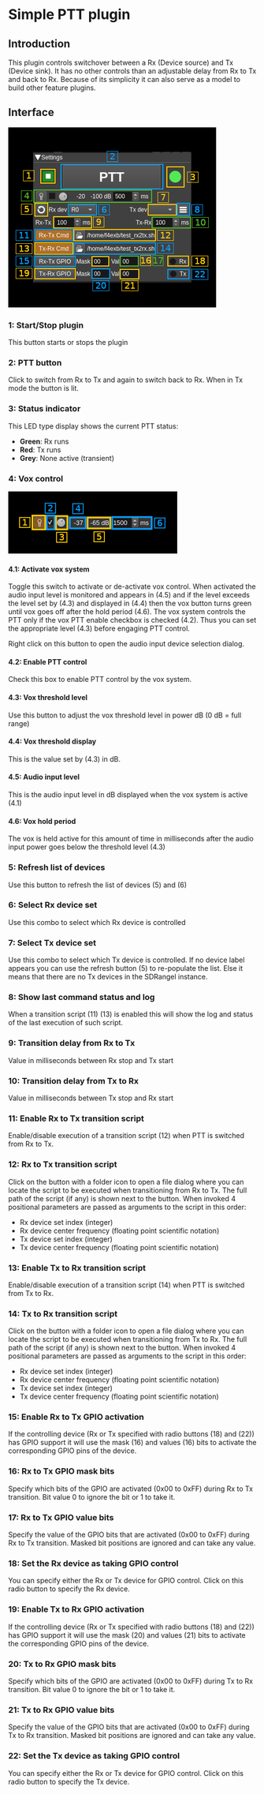 <h1>Simple PTT plugin</h1>

<h2>Introduction</h2>

This plugin controls switchover between a Rx (Device source) and Tx (Device sink). It has no other controls than an adjustable delay from Rx to Tx and back to Rx. Because of its simplicity it can also serve as a model to build other feature plugins.

<h2>Interface</h2>

![PTT feature plugin GUI](../../../doc/img/SimplePTT_plugin.png)

<h3>1: Start/Stop plugin</h3>

This button starts or stops the plugin

<h3>2: PTT button</h3>

Click to switch from Rx to Tx and again to switch back to Rx. When in Tx mode the button is lit.

<h3>3: Status indicator</h3>

This LED type display shows the current PTT status:

  - **Green**: Rx runs
  - **Red**: Tx runs
  - **Grey**: None active (transient)

<h3>4: Vox control</h3>

![PTT feature vox control](../../../doc/img/SimplePTT_vox.png)

<h4>4.1: Activate vox system</h4>

Toggle this switch to activate or de-activate vox control. When activated the audio input level is monitored and appears in (4.5) and if the level exceeds the level set by (4.3) and displayed in (4.4) then the vox button turns green until vox goes off after the hold period (4.6). The vox system controls the PTT only if the vox PTT enable checkbox is checked (4.2). Thus you can set the appropriate level (4.3) before engaging PTT control.

Right click on this button to open the audio input device selection dialog.

<h4>4.2: Enable PTT control</h4>

Check this box to enable PTT control by the vox system.

<h4>4.3: Vox threshold level</h4>

Use this button to adjust the vox threshold level in power dB (0 dB = full range)

<h4>4.4: Vox threshold display</h4>

This is the value set by (4.3) in dB.

<h4>4.5: Audio input level</h4>

This is the audio input level in dB displayed when the vox system is active (4.1)

<h4>4.6: Vox hold period</h4>

The vox is held active for this amount of time in milliseconds after the audio input power goes below the threshold level (4.3)

<h3>5: Refresh list of devices</h3>

Use this button to refresh the list of devices (5) and (6)

<h3>6: Select Rx device set</h3>

Use this combo to select which Rx device is controlled

<h3>7: Select Tx device set</h3>

Use this combo to select which Tx device is controlled. If no device label appears you can use the refresh button (5) to re-populate the list. Else it means that there are no Tx devices in the SDRangel instance.

<h3>8: Show last command status and log</h3>

When a transition script (11) (13) is enabled this will show the log and status of the last execution of such script.

<h3>9: Transition delay from Rx to Tx</h3>

Value in milliseconds between Rx stop and Tx start

<h3>10: Transition delay from Tx to Rx</h3>

Value in milliseconds between Tx stop and Rx start

<h3>11: Enable Rx to Tx transition script</h3>

Enable/disable execution of a transition script (12) when PTT is switched from Rx to Tx.

<h3>12: Rx to Tx transition script</h3>

Click on the button with a folder icon to open a file dialog where you can locate the script to be executed when transitioning from Rx to Tx. The full path of the script (if any) is shown next to the button. When invoked 4 positional parameters are passed as arguments to the script in this order:

  - Rx device set index (integer)
  - Rx device center frequency (floating point scientific notation)
  - Tx device set index (integer)
  - Tx device center frequency (floating point scientific notation)


<h3>13: Enable Tx to Rx transition script</h3>

Enable/disable execution of a transition script (14) when PTT is switched from Tx to Rx.

<h3>14: Tx to Rx transition script</h3>

Click on the button with a folder icon to open a file dialog where you can locate the script to be executed when transitioning from Tx to Rx. The full path of the script (if any) is shown next to the button. When invoked 4 positional parameters are passed as arguments to the script in this order:

  - Rx device set index (integer)
  - Rx device center frequency (floating point scientific notation)
  - Tx device set index (integer)
  - Tx device center frequency (floating point scientific notation)


<h3>15: Enable Rx to Tx GPIO activation</h3>

If the controlling device (Rx or Tx specified with radio buttons (18) and (22)) has GPIO support it will use the mask (16) and values (16) bits to activate the corresponding GPIO pins of the device.

<h3>16: Rx to Tx GPIO mask bits</h3>

Specify which bits of the GPIO are activated (0x00 to 0xFF) during Rx to Tx transition. Bit value 0 to ignore the bit or 1 to take it.

<h3>17: Rx to Tx GPIO value bits</h3>

Specify the value of the GPIO bits that are activated (0x00 to 0xFF) during Rx to Tx transition. Masked bit positions are ignored and can take any value.

<h3>18: Set the Rx device as taking GPIO control</h3>

You can specify either the Rx or Tx device for GPIO control. Click on this radio button to specify the Rx device.

<h3>19: Enable Tx to Rx GPIO activation</h3>

If the controlling device (Rx or Tx specified with radio buttons (18) and (22)) has GPIO support it will use the mask (20) and values (21) bits to activate the corresponding GPIO pins of the device.

<h3>20: Tx to Rx GPIO mask bits</h3>

Specify which bits of the GPIO are activated (0x00 to 0xFF) during Tx to Rx transition. Bit value 0 to ignore the bit or 1 to take it.

<h3>21: Tx to Rx GPIO value bits</h3>

Specify the value of the GPIO bits that are activated (0x00 to 0xFF) during Tx to Rx transition. Masked bit positions are ignored and can take any value.

<h3>22: Set the Tx device as taking GPIO control</h3>

You can specify either the Rx or Tx device for GPIO control. Click on this radio button to specify the Tx device.
